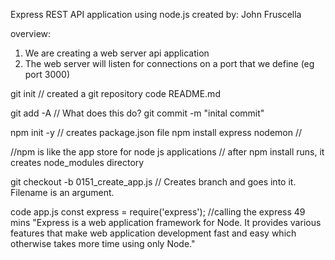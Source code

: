 Express REST API application using node.js
created by: John Fruscella

overview:
1. We are creating a web server api application
2. The web server will listen for connections on a port that we define (eg port 3000)




git init // created a git repository
code README.md 

git add -A // What does this do?
git commit -m "inital commit"

npm init -y // creates package.json file
npm install express nodemon //

//npm is like the app store for node js applications
// after npm install runs, it creates node_modules directory

git checkout -b 0151_create_app.js // Creates branch and goes into it. Filename is an argument.

code app.js
const express = require('express'); //calling the express 49 mins  "Express is a web application framework for Node. It provides various features that make web application development fast and easy which otherwise takes more time using only Node."
